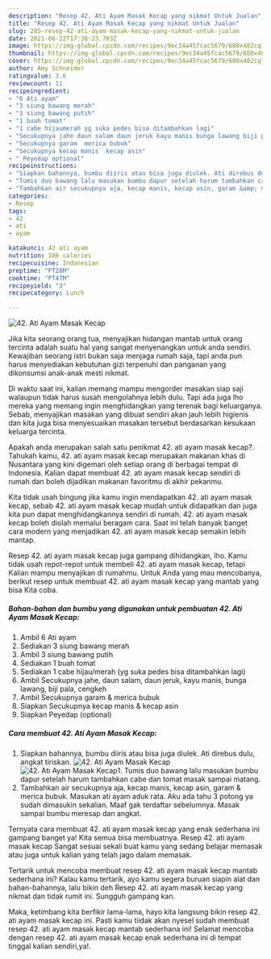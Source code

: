 ```yaml
---
description: "Resep 42. Ati Ayam Masak Kecap yang nikmat Untuk Jualan"
title: "Resep 42. Ati Ayam Masak Kecap yang nikmat Untuk Jualan"
slug: 285-resep-42-ati-ayam-masak-kecap-yang-nikmat-untuk-jualan
date: 2021-06-22T17:38:23.783Z
image: https://img-global.cpcdn.com/recipes/9ec34a45fcac5679/680x482cq70/42-ati-ayam-masak-kecap-foto-resep-utama.jpg
thumbnail: https://img-global.cpcdn.com/recipes/9ec34a45fcac5679/680x482cq70/42-ati-ayam-masak-kecap-foto-resep-utama.jpg
cover: https://img-global.cpcdn.com/recipes/9ec34a45fcac5679/680x482cq70/42-ati-ayam-masak-kecap-foto-resep-utama.jpg
author: Amy Schneider
ratingvalue: 3.6
reviewcount: 11
recipeingredient:
- "6 Ati ayam"
- "3 siung bawang merah"
- "3 siung bawang putih"
- "1 buah tomat"
- "1 cabe hijaumerah yg suka pedes bisa ditambahkan lagi"
- "Secukupnya jahe daun salam daun jeruk kayu manis bunga lawang biji pala cengkeh"
- "Secukupnya garam  merica bubuk"
- "Secukupnya kecap manis  kecap asin"
- " Peyedap optional"
recipeinstructions:
- "Siapkan bahannya, bumbu diiris atau bisa juga diulek. Ati direbus dulu, angkat tiriskan."
- "Tumis duo bawang lalu masukan bumbu dapur setelah harum tambahkan cabe dan tomat masak sampai matang."
- "Tambahkan air secukupnya aja, kecap manis, kecap asin, garam &amp; merica bubuk. Masukan ati ayam aduk rata. Aku ada tahu 3 potong ya sudah dimasukin sekalian. Maaf gak terdaftar sebelumnya. Masak sampai bumbu meresap dan angkat."
categories:
- Resep
tags:
- 42
- ati
- ayam

katakunci: 42 ati ayam 
nutrition: 186 calories
recipecuisine: Indonesian
preptime: "PT28M"
cooktime: "PT47M"
recipeyield: "3"
recipecategory: Lunch

---
```



![42. Ati Ayam Masak Kecap](https://img-global.cpcdn.com/recipes/9ec34a45fcac5679/680x482cq70/42-ati-ayam-masak-kecap-foto-resep-utama.jpg)

Jika kita seorang orang tua, menyajikan hidangan mantab untuk orang tercinta adalah suatu hal yang sangat menyenangkan untuk anda sendiri. Kewajiban seorang istri bukan saja menjaga rumah saja, tapi anda pun harus menyediakan kebutuhan gizi terpenuhi dan panganan yang dikonsumsi anak-anak mesti nikmat.

Di waktu  saat ini, kalian memang mampu mengorder masakan siap saji walaupun tidak harus susah mengolahnya lebih dulu. Tapi ada juga lho mereka yang memang ingin menghidangkan yang terenak bagi keluarganya. Sebab, menyajikan masakan yang dibuat sendiri akan jauh lebih higienis dan kita juga bisa menyesuaikan masakan tersebut berdasarkan kesukaan keluarga tercinta. 



Apakah anda merupakan salah satu penikmat 42. ati ayam masak kecap?. Tahukah kamu, 42. ati ayam masak kecap merupakan makanan khas di Nusantara yang kini digemari oleh setiap orang di berbagai tempat di Indonesia. Kalian dapat membuat 42. ati ayam masak kecap sendiri di rumah dan boleh dijadikan makanan favoritmu di akhir pekanmu.

Kita tidak usah bingung jika kamu ingin mendapatkan 42. ati ayam masak kecap, sebab 42. ati ayam masak kecap mudah untuk didapatkan dan juga kita pun dapat menghidangkannya sendiri di rumah. 42. ati ayam masak kecap boleh diolah memalui beragam cara. Saat ini telah banyak banget cara modern yang menjadikan 42. ati ayam masak kecap semakin lebih mantap.

Resep 42. ati ayam masak kecap juga gampang dihidangkan, lho. Kamu tidak usah repot-repot untuk membeli 42. ati ayam masak kecap, tetapi Kalian mampu menyajikan di rumahmu. Untuk Anda yang mau mencobanya, berikut resep untuk membuat 42. ati ayam masak kecap yang mantab yang bisa Kita coba.

<!--inarticleads1-->

##### Bahan-bahan dan bumbu yang digunakan untuk pembuatan 42. Ati Ayam Masak Kecap:

1. Ambil 6 Ati ayam
1. Sediakan 3 siung bawang merah
1. Ambil 3 siung bawang putih
1. Sediakan 1 buah tomat
1. Sediakan 1 cabe hijau/merah (yg suka pedes bisa ditambahkan lagi)
1. Ambil Secukupnya jahe, daun salam, daun jeruk, kayu manis, bunga lawang, biji pala, cengkeh
1. Ambil Secukupnya garam &amp; merica bubuk
1. Siapkan Secukupnya kecap manis &amp; kecap asin
1. Siapkan  Peyedap (optional)




<!--inarticleads2-->

##### Cara membuat 42. Ati Ayam Masak Kecap:

1. Siapkan bahannya, bumbu diiris atau bisa juga diulek. Ati direbus dulu, angkat tiriskan.
<img src="https://img-global.cpcdn.com/steps/7adf7ff1a70c820a/160x128cq70/42-ati-ayam-masak-kecap-langkah-memasak-1-foto.jpg" alt="42. Ati Ayam Masak Kecap"><img src="https://img-global.cpcdn.com/steps/5f42fd47cb845b19/160x128cq70/42-ati-ayam-masak-kecap-langkah-memasak-1-foto.jpg" alt="42. Ati Ayam Masak Kecap">1. Tumis duo bawang lalu masukan bumbu dapur setelah harum tambahkan cabe dan tomat masak sampai matang.
1. Tambahkan air secukupnya aja, kecap manis, kecap asin, garam &amp; merica bubuk. Masukan ati ayam aduk rata. Aku ada tahu 3 potong ya sudah dimasukin sekalian. Maaf gak terdaftar sebelumnya. Masak sampai bumbu meresap dan angkat.




Ternyata cara membuat 42. ati ayam masak kecap yang enak sederhana ini gampang banget ya! Kita semua bisa membuatnya. Resep 42. ati ayam masak kecap Sangat sesuai sekali buat kamu yang sedang belajar memasak atau juga untuk kalian yang telah jago dalam memasak.

Tertarik untuk mencoba membuat resep 42. ati ayam masak kecap mantab sederhana ini? Kalau kamu tertarik, ayo kamu segera buruan siapin alat dan bahan-bahannya, lalu bikin deh Resep 42. ati ayam masak kecap yang nikmat dan tidak rumit ini. Sungguh gampang kan. 

Maka, ketimbang kita berfikir lama-lama, hayo kita langsung bikin resep 42. ati ayam masak kecap ini. Pasti kamu tiidak akan nyesel sudah membuat resep 42. ati ayam masak kecap mantab sederhana ini! Selamat mencoba dengan resep 42. ati ayam masak kecap enak sederhana ini di tempat tinggal kalian sendiri,ya!.

